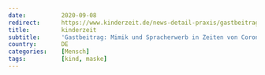 ```yaml
---
date:          2020-09-08
redirect:      https://www.kinderzeit.de/news-detail-praxis/gastbeitrag-mimik-und-spracherwerb-in-zeiten-von-corona.html
title:         kinderzeit
subtitle:      'Gastbeitrag: Mimik und Spracherwerb in Zeiten von Corona'
country:       DE
categories:    [Mensch]
tags:          [kind, maske]
---
```

